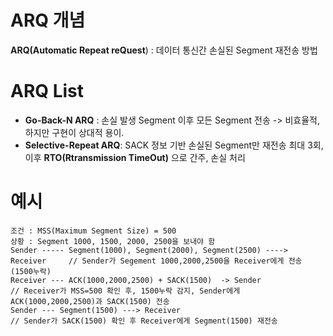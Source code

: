 # ARQ 개념
**ARQ(Automatic Repeat reQuest**) : 데이터 통신간 손실된 Segment 재전송 방법

# ARQ List
- **Go-Back-N ARQ** : 손실 발생 Segment 이후 모든 Segment 전송 -> 비효율적, 하지만 구현이 상대적 용이. <br>
- **Selective-Repeat ARQ**: SACK 정보 기반 손실된 Segment만 재전송 최대 3회, 이후 **RTO(Rtransmission TimeOut)** 으로 간주, 손실 처리

# 예시 
```
조건 : MSS(Maximum Segment Size) = 500 
상황 : Segment 1000, 1500, 2000, 2500을 보내야 함
Sender ----- Segment(1000), Segment(2000), Segment(2500) ----> Receiver     // Sender가 Segement 1000,2000,2500을 Receiver에게 전송 (1500누락) 
Receiver --- ACK(1000,2000,2500) + SACK(1500)  -> Sender                    // Receiver가 MSS=500 확인 후, 1500누락 감지, Sender에게 ACK(1000,2000,2500)과 SACK(1500) 전송
Sender --- Segment(1500) ---> Receiver                                      // Sender가 SACK(1500) 확인 후 Receiver에게 Segment(1500) 재전송
```
